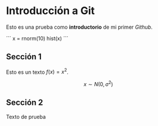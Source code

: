 # Introducción a Git

Esto es una prueba como **introductorio** de mi primer *Github*.


´´´
x = rnorm(10)
hist(x)
´´´


## Sección 1

Esto es un texto $f(x) = x^2$.

$$x \sim N(0, \sigma^2)$$

## Sección 2

Texto de prueba

